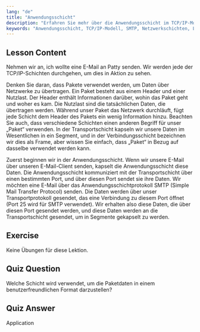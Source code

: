 ```yaml
---
lang: "de"
title: "Anwendungsschicht"
description: "Erfahren Sie mehr über die Anwendungsschicht im TCP/IP-Modell, wie sie Daten für E-Mails (SMTP) verarbeitet und welche Rolle sie in der Netzwerkkommunikation spielt. Verstehen Sie Netzwerkschichten."
keywords: "Anwendungsschicht, TCP/IP-Modell, SMTP, Netzwerkschichten, Linux-Netzwerk, Anfänger-Tutorial, Netzwerkkommunikation"
---
```


## Lesson Content

Nehmen wir an, ich wollte eine E-Mail an Patty senden. Wir werden jede der TCP/IP-Schichten durchgehen, um dies in Aktion zu sehen.

Denken Sie daran, dass Pakete verwendet werden, um Daten über Netzwerke zu übertragen. Ein Paket besteht aus einem Header und einer Nutzlast. Der Header enthält Informationen darüber, wohin das Paket geht und woher es kam. Die Nutzlast sind die tatsächlichen Daten, die übertragen werden. Während unser Paket das Netzwerk durchläuft, fügt jede Schicht dem Header des Pakets ein wenig Information hinzu. Beachten Sie auch, dass verschiedene Schichten einen anderen Begriff für unser „Paket“ verwenden. In der Transportschicht kapseln wir unsere Daten im Wesentlichen in ein Segment, und in der Verbindungsschicht bezeichnen wir dies als Frame, aber wissen Sie einfach, dass „Paket“ in Bezug auf dasselbe verwendet werden kann.

Zuerst beginnen wir in der Anwendungsschicht. Wenn wir unsere E-Mail über unseren E-Mail-Client senden, kapselt die Anwendungsschicht diese Daten. Die Anwendungsschicht kommuniziert mit der Transportschicht über einen bestimmten Port, und über diesen Port sendet sie ihre Daten. Wir möchten eine E-Mail über das Anwendungsschichtprotokoll SMTP (Simple Mail Transfer Protocol) senden. Die Daten werden über unser Transportprotokoll gesendet, das eine Verbindung zu diesem Port öffnet (Port 25 wird für SMTP verwendet). Wir erhalten also diese Daten, die über diesen Port gesendet werden, und diese Daten werden an die Transportschicht gesendet, um in Segmente gekapselt zu werden.

## Exercise

Keine Übungen für diese Lektion.

## Quiz Question

Welche Schicht wird verwendet, um die Paketdaten in einem benutzerfreundlichen Format darzustellen?

## Quiz Answer

Application
